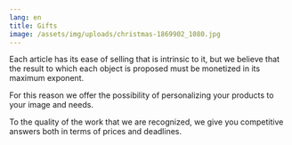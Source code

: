 ```yaml
---
lang: en
title: Gifts
image: /assets/img/uploads/christmas-1869902_1080.jpg
---
```

Each article has its ease of selling that is intrinsic to it, but we believe that the result to which each object is proposed must be monetized in its maximum exponent.

For this reason we offer the possibility of personalizing your products to your image and needs.

To the quality of the work that we are recognized, we give you competitive answers both in terms of prices and deadlines.